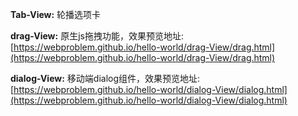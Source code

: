 **Tab-View:** 轮播选项卡

**drag-View:** 原生js拖拽功能，效果预览地址: [https://webproblem.github.io/hello-world/drag-View/drag.html](https://webproblem.github.io/hello-world/drag-View/drag.html)

**dialog-View:** 移动端dialog组件，效果预览地址: [https://webproblem.github.io/hello-world/dialog-View/dialog.html](https://webproblem.github.io/hello-world/dialog-View/dialog.html)
